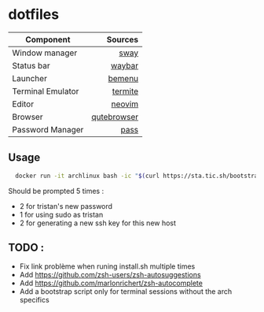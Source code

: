 # dotfiles

| Component         | Sources                                                   |
|-------------------|----------------------------------------------------------:|
| Window manager    | [sway](https://github.com/swaywm/sway)                    |
| Status bar        | [waybar](https://github.com/Alexays/Waybar)               |
| Launcher          | [bemenu](https://github.com/Cloudef/bemenu)               |
| Terminal Emulator | [termite](https://github.com/thestinger/termite)          |
| Editor            | [neovim](https://github.com/neovim/neovim)                |
| Browser           | [qutebrowser](https://github.com/qutebrowser/qutebrowser) |
| Password Manager  | [pass](https://www.passwordstore.org/#download)           |

## Usage

```bash
  docker run -it archlinux bash -ic "$(curl https://sta.tic.sh/bootstrap)"
```

Should be prompted 5 times :
* 2 for tristan's new password
* 1 for using sudo as tristan
* 2 for generating a new ssh key for this new host

## TODO :

* Fix link problème when runing install.sh multiple times
* Add https://github.com/zsh-users/zsh-autosuggestions
* Add https://github.com/marlonrichert/zsh-autocomplete
* Add a bootstrap script only for terminal sessions without the arch specifics
